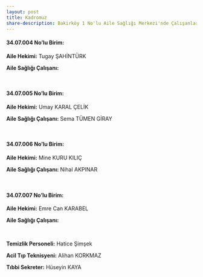 ```yaml
---
layout: post
title: Kadromuz
share-description: Bakirköy 1 No'lu Aile Sağlığı Merkezi'nde Çalışanlar
---
```


#### 34.07.004 No’lu Birim:
**Aile Hekimi:** Tugay ŞAHİNTÜRK

**Aile Sağlığı Çalışanı:**

<br/>

#### 34.07.005 No’lu Birim:
**Aile Hekimi:** Umay KARAL ÇELİK

**Aile Sağlığı Çalışanı:** Sema TÜMEN GİRAY

<br/>

#### 34.07.006 No’lu Birim:
**Aile Hekimi:** Mine KURU KILIÇ

**Aile Sağlığı Çalışanı:** Nihal AKPINAR

<br/>

#### 34.07.007 No’lu Birim:
**Aile Hekimi:** Emre Can KARABEL

**Aile Sağlığı Çalışanı:**

<br/>

**Temizlik Personeli:** Hatice Şimşek

**Acil Tıp Teknisyeni:** Alihan KORKMAZ

**Tıbbi Sekreter:** Hüseyin KAYA
